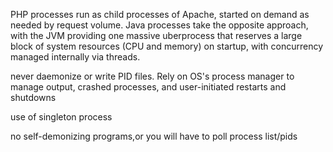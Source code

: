 PHP processes run as child processes of Apache, started on demand as needed by request volume. Java processes take the opposite approach, with the JVM providing one massive uberprocess that reserves a large block of system resources (CPU and memory) on startup, with concurrency managed internally via threads.

never daemonize or write PID files. Rely on OS's process manager to manage
output, crashed processes, and user-initiated restarts and shutdowns

use of singleton process

no self-demonizing programs,or you will have to poll process list/pids
